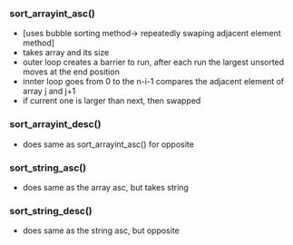 ### sort_arrayint_asc()
- [uses bubble sorting method-> repeatedly swaping adjacent element method]
- takes array and its size
- outer loop creates a barrier to run, after each run the largest unsorted moves at the end position
- innter loop goes from 0 to the n-i-1 compares the adjacent element of array j and j+1 
- if current one is larger than next, then  swapped

### sort_arrayint_desc()
- does same as sort_arrayint_asc() for opposite

### sort_string_asc()
- does same as the array asc, but takes string

### sort_string_desc()
- does same as the  string asc, but opposite
